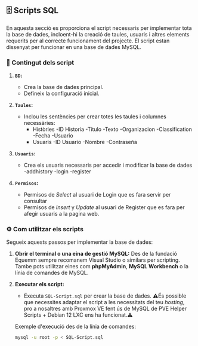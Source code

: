 ## 🗄️ Scripts SQL  

En aquesta secció es proporciona el script necessaris per implementar tota la base de dades, incloent-hi la creació de taules, usuaris i altres elements requerits per al correcte funcionament del projecte. El script estan dissenyat per funcionar en una base de dades MySQL.  

### 📂 Contingut dels script
1. **`BD`:**  
   - Crea la base de dades principal.  
   - Defineix la configuració inicial.  

2. **`Taules`:**  
   - Inclou les sentències per crear totes les taules i columnes necessàries:  
     - Històries
       -ID Historia
       -Titulo
       -Texto
       -Organizacion
       -Classification
       -Fecha
       -Usuario  
     - Usuaris
       -ID Usuario
       -Nombre
       -Contraseña 

3. **`Usuaris`:**  
   - Crea els usuaris necessaris per accedir i modificar la base de dades
     -addhistory
     -login
     -register
     
4. **`Permisos`:**
   - Permisos de *Select* al usuari de Login que es fara servir per consultar
   - Permisos de *Insert* y *Update* al usuari de Register que es fara per afegir usuaris a la pagina web. 

### ⚙️ Com utilitzar els scripts  
Segueix aquests passos per implementar la base de dades:  

1. **Obrir el terminal o una eina de gestió MySQL:**
   Des de la fundació Equemm sempre recomanem Visual Studio o similars per scripting.
   Tambe pots utilitzar eines com **phpMyAdmin**, **MySQL Workbench** o la línia de comandes de MySQL.  

3. **Executar els script:**  
   - Executa `SQL-Script.sql` per crear la base de dades.
   ⚠️És possible que necessites adaptar el script a les necessitats del teu *hosting*, pro a nosaltres amb Proxmox VE fent ús de MySQL de PVE Helper Scripts + Debian 12 LXC        ens ha funcionat.⚠️
     
   Exemple d'execució des de la línia de comandes:  
   ```bash
   mysql -u root -p < SQL-Script.sql
   ```
